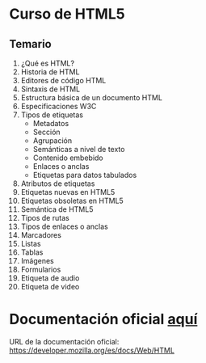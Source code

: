 # Curso de HTML5
## Temario
01. ¿Qué es HTML?
02. Historia de HTML
03. Editores de código HTML
04. Sintaxis de HTML
05. Estructura básica de un documento HTML
06. Especificaciones W3C
07. Tipos de etiquetas
    - Metadatos
    - Sección
    - Agrupación
    - Semánticas a nivel de texto
    - Contenido embebido
    - Enlaces o anclas
    - Etiquetas para datos tabulados
08. Atributos de etiquetas
09. Etiquetas nuevas en HTML5
10. Etiquetas obsoletas en HTML5
11. Semántica de HTML5
12. Tipos de rutas
13. Tipos de enlaces o anclas
14. Marcadores
14. Listas
15. Tablas
16. Imágenes
17. Formularios
18. Etiqueta de audio
19. Etiqueta de video

# Documentación oficial [aquí](https://developer.mozilla.org/es/docs/Web/HTML)

URL de la documentación oficial: https://developer.mozilla.org/es/docs/Web/HTML

